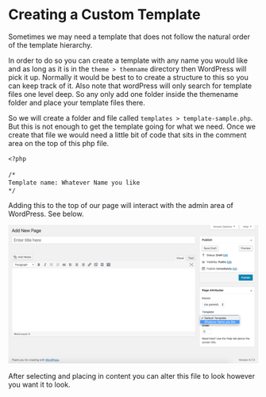 # Creating a Custom Template

Sometimes we may need a template that does not follow the natural order of the template hierarchy.

In order to do so you can create a template with any name you would like and as long as it is in the `theme > themname` directory then WordPress will pick it up. Normally it would be best to to create a structure to this so you can keep track of it. Also note that wordPress will only search for template files one level deep. So any only add one folder inside the themename folder and place your template files there.

So we will create a folder and file called `templates > template-sample.php`. But this is not enough to get the template going for what we need. Once we create that file we would need a little bit of code that sits in the comment area on the top of this php file.

```
<?php

/*
Template name: Whatever Name you like
*/
```
Adding this to the top of our page will interact with the admin area of WordPress. See below.

![Custom Template File](img/template-file.png)

After selecting and placing in content you can alter this file to look however you want it to look.